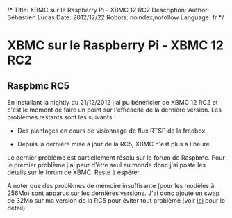 /*
Title: XBMC sur le Raspberry Pi - XBMC 12 RC2
Description: 
Author: Sébastien Lucas
Date: 2012/12/22
Robots: noindex,nofollow
Language: fr
*/
# XBMC sur le Raspberry Pi - XBMC 12 RC2

## Raspbmc RC5
En installant la nightly du 21/12/2012 j'ai pu bénéficier de XBMC 12 RC2 et c'est le moment de faire un point sur l'efficacité de la dernière version. Les problèmes restants sont les suivants : 

*	Des plantages en cours de visionnage de flux RTSP de la freebox

*	Depuis la dernière mise à jour de la RC5, XBMC n'est plus à l'heure.

Le dernier problème est partiellement résolu sur le forum de Raspbmc. Pour le premier problème j'ai peur d'être seul au monde donc j'ai posté les détails sur le forum de XBMC. Reste à espérer.

A noter que des problèmes de mémoire insuffisante (pour les modèles à 256Mo) sont apparus sur les dernières versions. J'ai donc ajouté un swap de 32Mo sur ma version de la RC5 pour éviter tout problème (voir [ici](http://www.cyberciti.biz/faq/linux-add-a-swap-file-howto/) pour le détail).
